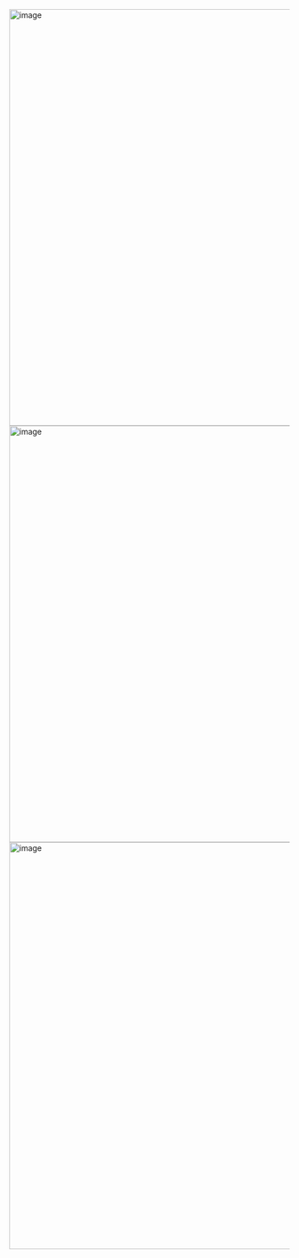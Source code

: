 <img width="748" alt="image" src="https://github.com/user-attachments/assets/5371e7a7-44d5-4060-9930-43f9c2e6cf36" />

<img width="748" alt="image" src="https://github.com/user-attachments/assets/d891d063-ad8c-4dba-89e5-260d6e3fd0e8" />

<img width="731" alt="image" src="https://github.com/user-attachments/assets/1a1dfee1-b5f0-40da-98ff-1b86094bb275" />
